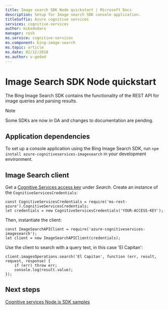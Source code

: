 ```yaml
---
title: Image search SDK Node quickstart | Microsoft Docs
description: Setup for Image search SDK console application.
titleSuffix: Azure cognitive services
services: cognitive-services
author: mikedodaro
manager: rosh
ms.service: cognitive-services
ms.component: bing-image-search
ms.topic: article
ms.date: 02/12/2018
ms.author: v-gedod
---
```


# Image Search SDK Node quickstart

The Bing Image Search SDK contains the functionality of the REST API for image queries and parsing results. 

> [!NOTE] 
> Some SDKs are now in GA and changes to documentation are pending. 

## Application dependencies

To set up a console application using the Bing Image Search SDK, run `npm install azure-cognitiveservices-imagesearch` in your development environment.

## Image Search client
Get a [Cognitive Services access key](https://azure.microsoft.com/try/cognitive-services/) under *Search*. Create an instance of the `CognitiveServicesCredentials`:
```
const CognitiveServicesCredentials = require('ms-rest-azure').CognitiveServicesCredentials;
let credentials = new CognitiveServicesCredentials('YOUR-ACCESS-KEY');
```
Then, instantiate the client:
```
const ImageSearchAPIClient = require('azure-cognitiveservices-imagesearch');
let client = new ImageSearchAPIClient(credentials);
```
Use the client to search with a query text, in this case 'El Capitan':
```
client.imagesOperations.search('El Capitan', function (err, result, request, response) {
    if (err) throw err;
    console.log(result.value);
});

```
<!-- Need to sanitize result
The code prints `result.value` items to the console without parsing any text. The results will be:
- _type: 'ImageObjectElementType'

![Imageresults](media/node-sdk-quickstart-image-results.png)
-->

## Next steps

[Cognitive services Node.js SDK samples](https://github.com/Azure-Samples/cognitive-services-node-sdk-samples)
